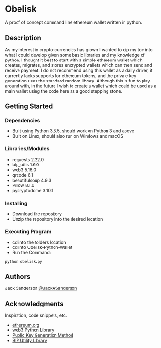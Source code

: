 # Obelisk

A proof of concept command line ethereum wallet written in python.

## Description

As my interest in crypto-currencies has grown I wanted to dip my toe into what 
I could develop given some basic libraries and my knowledge of python. I thought
it best to start with a simple ethereum wallet which creates, migrates, and stores
encrypted wallets which can then send and receive payment. I do not recommend 
using this wallet as a daily driver, it currently lacks supports for ethereum
tokens, and the private key generation uses the standard random library. Although
this is fun to play around with, in the future I wish to create a wallet which
could be used as a main wallet using the code here as a good stepping stone. 

## Getting Started

### Dependencies

* Built using Python 3.8.5, should work on Python 3 and above
* Built on Linux, should also run on Windows and macOS

### Libraries/Modules

* requests 2.22.0
* bip_utils 1.6.0
* web3 5.16.0
* qrcode 6.1
* beautifulsoup 4.9.3
* Pillow 8.1.0
* pycryptodome 3.10.1

### Installing

* Download the repository 
* Unzip the repository into the desired location

### Executing Program

* cd into the folders location
* cd into Obelisk-Python-Wallet
* Run the Command:
```
python obelisk.py
```

## Authors

Jack Sanderson
[@JackASanderson](https://twitter.com/JackASanderson)

## Acknowledgments

Inspiration, code snippets, etc.
* [ethereum.org](https://ethereum.org/en/)
* [web3 Python Library](https://web3py.readthedocs.io/en/stable/)
* [Public Key Generation Method](https://www.youtube.com/watch?v=iB3HcPgm_FI)
* [BIP Utility Library](https://pypi.org/project/bip-utils/)
